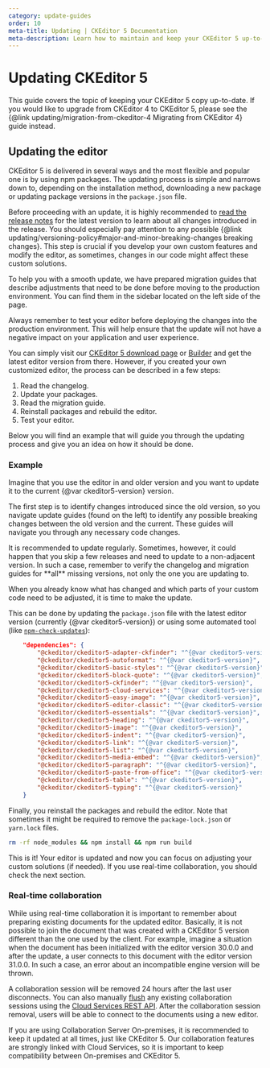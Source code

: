 ```yaml
---
category: update-guides
order: 10
meta-title: Updating | CKEditor 5 Documentation
meta-description: Learn how to maintain and keep your CKEditor 5 up-to-date at all times.
---
```


# Updating CKEditor&nbsp;5

<info-box>
	This guide covers the topic of keeping your CKEditor&nbsp;5 copy up-to-date. If you would like to upgrade from CKEditor 4 to CKEditor&nbsp;5, please see the {@link updating/migration-from-ckeditor-4 Migrating from CKEditor 4} guide instead.
</info-box>


## Updating the editor

CKEditor&nbsp;5 is delivered in several ways and the most flexible and popular one is by using npm packages. The updating process is simple and narrows down to, depending on the installation method, downloading a new package or updating package versions in the `package.json` file.

Before proceeding with an update, it is highly recommended to [read the release notes](https://github.com/ckeditor/ckeditor5/releases) for the latest version to learn about all changes introduced in the release. You should especially pay attention to any possible {@link updating/versioning-policy#major-and-minor-breaking-changes breaking changes}. This step is crucial if you develop your own custom features and modify the editor, as sometimes, changes in our code might affect these custom solutions.

To help you with a smooth update, we have prepared migration guides that describe adjustments that need to be done before moving to the production environment. You can find them in the sidebar located on the left side of the page.

<info-box>
	Always remember to test your editor before deploying the changes into the production environment. This will help ensure that the update will not have a negative impact on your application and user experience.
</info-box>

You can simply visit our [CKEditor&nbsp;5 download page](https://ckeditor.com/ckeditor-5/download/) or [Builder](https://ckeditor.com/ckeditor-5/builder/?redirect=docs) and get the latest editor version from there. However, if you created your own customized editor, the process can be described in a few steps:

1. Read the changelog.
2. Update your packages.
3. Read the migration guide.
4. Reinstall packages and rebuild the editor.
5. Test your editor.

Below you will find an example that will guide you through the updating process and give you an idea on how it should be done.

### Example

Imagine that you use the editor in and older version and you want to update it to the current {@var ckeditor5-version} version.

The first step is to identify changes introduced since the old version, so you navigate update guides (found on the left) to identify any possible breaking changes between the old version and the current. These guides will navigate you through any necessary code changes.

<info-box>
	It is recommended to update regularly. Sometimes, however, it could happen that you skip a few releases and need to update to a non-adjacent version. In such a case, remember to verify the changelog and migration guides for **all** missing versions, not only the one you are updating to.
</info-box>

When you already know what has changed and which parts of your custom code need to be adjusted, it is time to make the update.

This can be done by updating the `package.json` file with the latest editor version (currently {@var ckeditor5-version}) or using some automated tool (like [`npm-check-updates`](https://www.npmjs.com/package/npm-check-updates)):

```json
	"dependencies": {
		"@ckeditor/ckeditor5-adapter-ckfinder": "^{@var ckeditor5-version}",
		"@ckeditor/ckeditor5-autoformat": "^{@var ckeditor5-version}",
		"@ckeditor/ckeditor5-basic-styles": "^{@var ckeditor5-version}",
		"@ckeditor/ckeditor5-block-quote": "^{@var ckeditor5-version}",
		"@ckeditor/ckeditor5-ckfinder": "^{@var ckeditor5-version}",
		"@ckeditor/ckeditor5-cloud-services": "^{@var ckeditor5-version}",
		"@ckeditor/ckeditor5-easy-image": "^{@var ckeditor5-version}",
		"@ckeditor/ckeditor5-editor-classic": "^{@var ckeditor5-version}",
		"@ckeditor/ckeditor5-essentials": "^{@var ckeditor5-version}",
		"@ckeditor/ckeditor5-heading": "^{@var ckeditor5-version}",
		"@ckeditor/ckeditor5-image": "^{@var ckeditor5-version}",
		"@ckeditor/ckeditor5-indent": "^{@var ckeditor5-version}",
		"@ckeditor/ckeditor5-link": "^{@var ckeditor5-version}",
		"@ckeditor/ckeditor5-list": "^{@var ckeditor5-version}",
		"@ckeditor/ckeditor5-media-embed": "^{@var ckeditor5-version}",
		"@ckeditor/ckeditor5-paragraph": "^{@var ckeditor5-version}",
		"@ckeditor/ckeditor5-paste-from-office": "^{@var ckeditor5-version}",
		"@ckeditor/ckeditor5-table": "^{@var ckeditor5-version}",
		"@ckeditor/ckeditor5-typing": "^{@var ckeditor5-version}"
	}
```

Finally, you reinstall the packages and rebuild the editor. Note that sometimes it might be required to remove the `package-lock.json` or `yarn.lock` files.

```sh
rm -rf node_modules && npm install && npm run build
```

This is it! Your editor is updated and now you can focus on adjusting your custom solutions (if needed). If you use real-time collaboration, you should check the next section.

### Real-time collaboration

While using real-time collaboration it is important to remember about preparing existing documents for the updated editor. Basically, it is not possible to join the document that was created with a CKEditor&nbsp;5 version different than the one used by the client. For example, imagine a situation when the document has been initialized with the editor version 30.0.0 and after the update, a user connects to this document with the editor version 31.0.0. In such a case, an error about an incompatible engine version will be thrown.

A collaboration session will be removed 24 hours after the last user disconnects. You can also manually [flush](https://help.cke-cs.com/api/v4/docs#tag/Collaboration/paths/~1collaborations~1{document_id}/delete) any existing collaboration sessions using the [Cloud Services REST API](https://ckeditor.com/docs/cs/latest/developer-resources/apis/overview.html). After the collaboration session removal, users will be able to connect to the documents using a new editor.

<info-box>
	If you are using Collaboration Server On-premises, it is recommended to keep it updated at all times, just like CKEditor&nbsp;5. Our collaboration features are strongly linked with Cloud Services, so it is important to keep compatibility between On-premises and CKEditor&nbsp;5.
</info-box>
